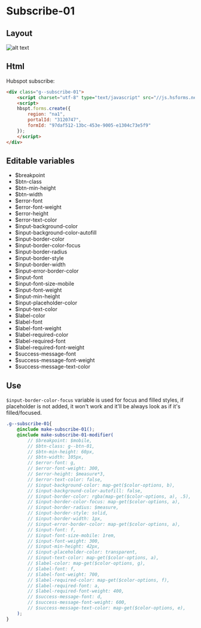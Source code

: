 # Subscribe-01

## Layout

![alt text][subscribe-01]

[subscribe-01]: /src/img/global-components/subscribe/subscribe-01.jpg

## Html
Hubspot subscribe:
```html
<div class="g--subscribe-01">
    <script charset="utf-8" type="text/javascript" src="//js.hsforms.net/forms/embed/v2.js"></script>
    <script>
    hbspt.forms.create({
        region: "na1",
        portalId: "3120747",
        formId: "97daf512-13bc-453e-9005-e1304c73e5f9"
    });
    </script>
</div>
```

## Editable variables

- $breakpoint
- $btn-class
- $btn-min-height
- $btn-width
- $error-font
- $error-font-weight
- $error-height
- $error-text-color
- $input-background-color
- $input-background-color-autofill
- $input-border-color
- $input-border-color-focus
- $input-border-radius
- $input-border-style
- $input-border-width
- $input-error-border-color
- $input-font
- $input-font-size-mobile
- $input-font-weight
- $input-min-height
- $input-placeholder-color
- $input-text-color
- $label-color
- $label-font
- $label-font-weight
- $label-required-color
- $label-required-font
- $label-required-font-weight
- $success-message-font
- $success-message-font-weight
- $success-message-text-color

## Use
`$input-border-color-focus` variable is used for focus and filled styles, if placeholder is not added, it won't work and it'll be always look as if it's filled/focused.

```scss
.g--subscribe-01{
    @include make-subscribe-01();
    @include make-subscribe-01-modifier(
        // $breakpoint: $mobile,
        // $btn-class: g--btn-01,
        // $btn-min-height: 60px,
        // $btn-width: 105px,
        // $error-font: g,
        // $error-font-weight: 300,
        // $error-height: $measure*3,
        // $error-text-color: false,
        // $input-background-color: map-get($color-options, b),
        // $input-background-color-autofill: false,
        // $input-border-color: rgba(map-get($color-options, a), .5),
        // $input-border-color-focus: map-get($color-options, a),
        // $input-border-radius: $measure,
        // $input-border-style: solid,
        // $input-border-width: 1px,
        // $input-error-border-color: map-get($color-options, a),
        // $input-font: f,
        // $input-font-size-mobile: 1rem,
        // $input-font-weight: 300,
        // $input-min-height: 42px,
        // $input-placeholder-color: transparent,
        // $input-text-color: map-get($color-options, a),
        // $label-color: map-get($color-options, g),
        // $label-font: f,
        // $label-font-weight: 700,
        // $label-required-color: map-get($color-options, f),
        // $label-required-font: a,
        // $label-required-font-weight: 400,
        // $success-message-font: d,
        // $success-message-font-weight: 600,
        // $success-message-text-color: map-get($color-options, e),
    );
}
```